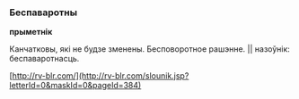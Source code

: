 ### Беспаваротны
**прыметнік**

Канчатковы, які не будзе зменены. Бесповоротное рашэнне. || назоўнік: беспаваротнасць.

<a rel="author">[http://rv-blr.com/](http://rv-blr.com/slounik.jsp?letterId=0&maskId=0&pageId=384)</a>
